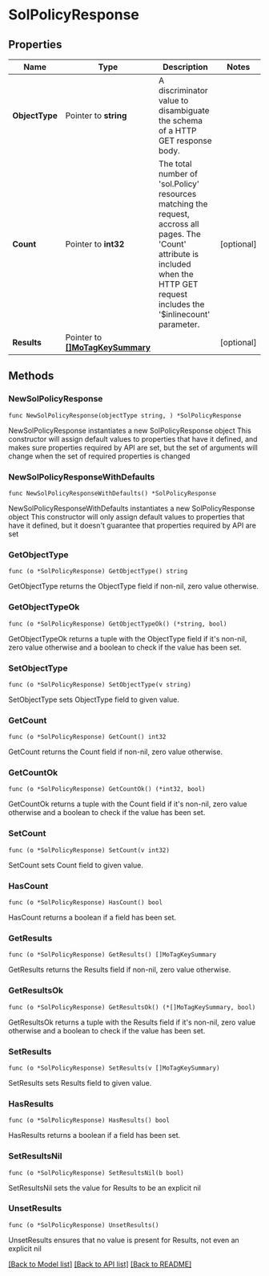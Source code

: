 # SolPolicyResponse

## Properties

Name | Type | Description | Notes
------------ | ------------- | ------------- | -------------
**ObjectType** | Pointer to **string** | A discriminator value to disambiguate the schema of a HTTP GET response body. | 
**Count** | Pointer to **int32** | The total number of &#39;sol.Policy&#39; resources matching the request, accross all pages. The &#39;Count&#39; attribute is included when the HTTP GET request includes the &#39;$inlinecount&#39; parameter. | [optional] 
**Results** | Pointer to [**[]MoTagKeySummary**](mo.TagKeySummary.md) |  | [optional] 

## Methods

### NewSolPolicyResponse

`func NewSolPolicyResponse(objectType string, ) *SolPolicyResponse`

NewSolPolicyResponse instantiates a new SolPolicyResponse object
This constructor will assign default values to properties that have it defined,
and makes sure properties required by API are set, but the set of arguments
will change when the set of required properties is changed

### NewSolPolicyResponseWithDefaults

`func NewSolPolicyResponseWithDefaults() *SolPolicyResponse`

NewSolPolicyResponseWithDefaults instantiates a new SolPolicyResponse object
This constructor will only assign default values to properties that have it defined,
but it doesn't guarantee that properties required by API are set

### GetObjectType

`func (o *SolPolicyResponse) GetObjectType() string`

GetObjectType returns the ObjectType field if non-nil, zero value otherwise.

### GetObjectTypeOk

`func (o *SolPolicyResponse) GetObjectTypeOk() (*string, bool)`

GetObjectTypeOk returns a tuple with the ObjectType field if it's non-nil, zero value otherwise
and a boolean to check if the value has been set.

### SetObjectType

`func (o *SolPolicyResponse) SetObjectType(v string)`

SetObjectType sets ObjectType field to given value.


### GetCount

`func (o *SolPolicyResponse) GetCount() int32`

GetCount returns the Count field if non-nil, zero value otherwise.

### GetCountOk

`func (o *SolPolicyResponse) GetCountOk() (*int32, bool)`

GetCountOk returns a tuple with the Count field if it's non-nil, zero value otherwise
and a boolean to check if the value has been set.

### SetCount

`func (o *SolPolicyResponse) SetCount(v int32)`

SetCount sets Count field to given value.

### HasCount

`func (o *SolPolicyResponse) HasCount() bool`

HasCount returns a boolean if a field has been set.

### GetResults

`func (o *SolPolicyResponse) GetResults() []MoTagKeySummary`

GetResults returns the Results field if non-nil, zero value otherwise.

### GetResultsOk

`func (o *SolPolicyResponse) GetResultsOk() (*[]MoTagKeySummary, bool)`

GetResultsOk returns a tuple with the Results field if it's non-nil, zero value otherwise
and a boolean to check if the value has been set.

### SetResults

`func (o *SolPolicyResponse) SetResults(v []MoTagKeySummary)`

SetResults sets Results field to given value.

### HasResults

`func (o *SolPolicyResponse) HasResults() bool`

HasResults returns a boolean if a field has been set.

### SetResultsNil

`func (o *SolPolicyResponse) SetResultsNil(b bool)`

 SetResultsNil sets the value for Results to be an explicit nil

### UnsetResults
`func (o *SolPolicyResponse) UnsetResults()`

UnsetResults ensures that no value is present for Results, not even an explicit nil

[[Back to Model list]](../README.md#documentation-for-models) [[Back to API list]](../README.md#documentation-for-api-endpoints) [[Back to README]](../README.md)



